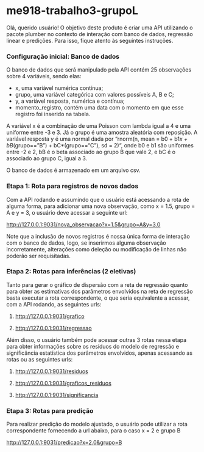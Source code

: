 <!-- README.md is generated from README.Rmd. Please edit that file -->

# me918-trabalho3-grupoL

Olá, querido usuário! O objetivo deste produto é criar uma API
utilizando o pacote plumber no contexto de interação com banco de dados,
regressão linear e predições. Para isso, fique atento às seguintes
instruções.

### Configuração inicial: Banco de dados

O banco de dados que será manipulado pela API contém 25 observações
sobre 4 variáveis, sendo elas:

-   x, uma variável numérica contínua;
-   grupo, uma variável categórica com valores possíveis A, B e C;
-   y, a variável resposta, numérica e contínua;
-   momento\_registro, contém uma data com o momento em que esse
    registro foi inserido na tabela.

A variável x é a combinação de uma Poisson com lambda igual a 4 e uma
uniforme entre -3 e 3. Já o grupo é uma amostra aleatória com reposição.
A variável resposta y é uma normal dada por “rnorm(n, mean = b0 + b1*x +
bB*(grupo==”B”) + bC\*(grupo==“C”), sd = 2)“, onde b0 e b1 são uniformes
entre -2 e 2, bB é o beta associado ao grupo B que vale 2, e bC é o
associado ao grupo C, igual a 3.

O banco de dados é armazenado em um arquivo csv.

### Etapa 1: Rota para registros de novos dados

Com a API rodando e assumindo que o usuário está acessando a rota de
alguma forma, para adicionar uma nova observação, como x = 1.5, grupo =
A e y = 3, o usuário deve acessar a seguinte url:

<http://127.0.0.1:9031/nova_observacao?x=1.5&grupo=A&y=3.0>

Note que a inclusão de novos registros é nossa única forma de interação
com o banco de dados, logo, se inserirmos alguma observação
incorretamente, alterações como deleção ou modificação de linhas não
poderão ser requisitadas.

### Etapa 2: Rotas para inferências (2 eletivas)

Tanto para gerar o gráfico de dispersão com a reta de regressão quanto
para obter as estimativas dos parâmetros envolvidos na reta de regressão
basta executar a rota correspondente, o que seria equivalente a acessar,
com a API rodando, as seguintes urls:

1.  <http://127.0.0.1:9031/grafico>

2.  <http://127.0.0.1:9031/regressao>

Além disso, o usuário também pode acessar outras 3 rotas nessa etapa
para obter informações sobre os resíduos do modelo de regressão e
significância estatística dos parâmetros envolvidos, apenas acessando as
rotas ou as seguintes urls:

1.  <http://127.0.0.1:9031/residuos>

2.  <http://127.0.0.1:9031/graficos_residuos>

3.  <http://127.0.0.1:9031/significancia>

### Etapa 3: Rotas para predição

Para realizar predição do modelo ajustado, o usuário pode utilizar a
rota correspondente fornecendo a url abaixo, para o caso x = 2 e grupo B

<http://127.0.0.1:9031/predicao?x=2.0&grupo=B>
